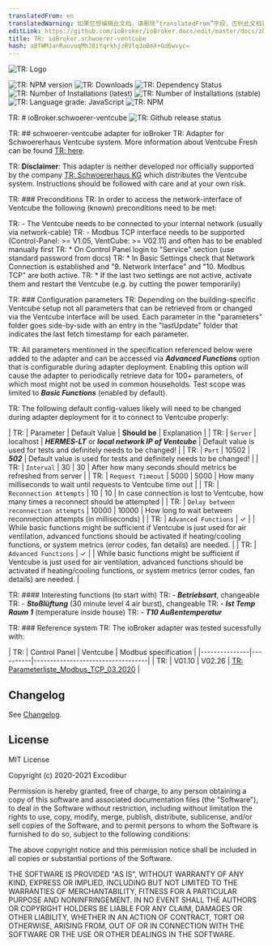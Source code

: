 ```yaml
---
translatedFrom: en
translatedWarning: 如果您想编辑此文档，请删除“translatedFrom”字段，否则此文档将再次自动翻译
editLink: https://github.com/ioBroker/ioBroker.docs/edit/master/docs/zh-cn/adapterref/iobroker.schwoerer-ventcube/README.md
title: TR: ioBroker.schwoerer-ventcube
hash: aBfWMJanRauvuqMhJ8iYqrkhjzBVlq3oBmX+Gd6wvyc=
---
```

![TR: Logo](../../../en/adapterref/iobroker.schwoerer-ventcube/admin/schwoerer-ventcube.png)

![TR: NPM version](http://img.shields.io/npm/v/iobroker.schwoerer-ventcube.svg)
![TR: Downloads](https://img.shields.io/npm/dm/iobroker.schwoerer-ventcube.svg)
![TR: Dependency Status](https://img.shields.io/david/Excodibur/iobroker.schwoerer-ventcube.svg)
![TR: Number of Installations (latest)](http://iobroker.live/badges/schwoerer-ventcube-installed.svg)
![TR: Number of Installations (stable)](http://iobroker.live/badges/schwoerer-ventcube-stable.svg)
![TR: Language grade: JavaScript](https://img.shields.io/lgtm/grade/javascript/g/Excodibur/ioBroker.schwoerer-ventcube.svg?logo=lgtm&logoWidth=18)
![TR: NPM](https://nodei.co/npm/iobroker.schwoerer-ventcube.png?downloads=true)

TR: # ioBroker.schwoerer-ventcube
![TR: Github release status](https://github.com/Excodibur/iobroker.schwoerer-ventcube/workflows/Build%2C%20Test%20and%20Release/badge.svg)

TR: ## schwoerer-ventcube adapter for ioBroker
TR: Adapter for Schwoererhaus Ventcube system. More information about Ventcube Fresh can be found [TR: here](https://www.bauinfocenter.de/lueftung/lueftungsanlagen/).

TR: **Disclaimer**: This adapter is neither developed nor officially supported by the company [TR: Schwoererhaus KG](https://www.schwoererhaus.de/) which distributes the Ventcube system. Instructions should be followed with care and at your own risk.

TR: ### Preconditions
TR: In order to access the network-interface of Ventcube the following (known) preconditions need to be met:

TR: - The Ventcube needs to be connected to your internal network (usually via network-cable)
TR: - Modbus TCP interface needs to be supported (Control-Panel: >= V1.05, VentCube: >= V02.11) and often has to be enabled manually first
TR:     * On Control Panel login to "Service" section (use standard password from docs)
TR: 	* In Basic Settings check that Network Connection is established and "9. Network Interface" and "10. Modbus TCP" are both active.
TR: 	* If the last two settings are not active, activate them and restart the Ventcube (e.g. by cutting the power temporarily)

TR: ### Configuration parameters
TR: Depending on the building-specific Ventcube setup not all parameters that can be retrieved from or changed via the Ventcube interface will be used. Each parameter in the "parameters" folder goes side-by-side with an entry in the "lastUpdate" folder that indicates the last fetch timestamp for each parameter.

TR: All parameters mentioned in the specification referenced below were added to the adapter and can be accessed via ***Advanced Functions*** option that is configurable during adapter deployment. Enabling this option will cause the adapter to periodically retrieve data for 100+ parameters, of which most might not be used in common households. Test scope was limited to ***Basic Functions*** (enabled by default).

TR: The following default config-values likely will need to be changed during adapter deployment for it to connect to Ventcube properly:

| TR: | Parameter                             | Default Value | **Should be**                                         | Explanation |
| TR: | `Server`                              | localhost     | ***HERMES-LT*** or ***local network IP of Ventcube*** | Default value is used for tests and definitely needs to be changed! |
| TR: | `Port`                                | 10502         | ***502***                                             | Default value is used for tests and definitely needs to be changed! |
| TR: | `Interval`                            | 30            | 30                                                    | After how many seconds should metrics be refreshed from server |
| TR: | `Request Timeout`                     | 5000          | 5000                                                  | How many milliseconds to wait until requests to Ventcube time out |
| TR: | `Reconnection Attempts`               | 10            | 10                                                    | In case connection is lost to Ventcube, how many times a reconnect should be attempted |
| TR: | `Delay between reconnection attempts` | 10000         | 10000                                                 | How long to wait between reconnection attempts (in milliseconds) |
| TR: | `Advanced Functions`                  | &#10003;      |                                                       | While basic functions might be sufficient if Ventcube is just used for air ventilation, advanced functions should be activated if heating/cooling functions, or system metrics (error codes, fan details) are needed. |
| TR: | `Advanced Functions`                  | &#10003;      |                                                       | While basic functions might be sufficient if Ventcube is just used for air ventilation, advanced functions should be activated if heating/cooling functions, or system metrics (error codes, fan details) are needed. |

TR: #### Interesting functions (to start with)
TR: - ***Betriebsart***, changeable
TR: - ***Stoßlüftung*** (30 minute level 4 air burst), changeable
TR: - ***Ist Temp Raum 1*** (temperature inside house)
TR: - ***T10 Außentemperatur***

TR: ### Reference system
TR: The ioBroker adapter was tested sucessfully with:

| TR: | Control Panel | Ventcube | Modbus specification              |
|---------------|----------|-----------------------------------|
| TR: | V01.10        | V02.26   | [TR: Parameterliste_Modbus_TCP_03.2020](https://schwoerer-service.com/storage/files/Community/2020/Parameterliste_Modbus_TCP_032020.pdf) |

## Changelog
See [Changelog](https://github.com/Excodibur/ioBroker.schwoerer-ventcube/blob/master/CHANGELOG.md).

## License
MIT License

Copyright (c) 2020-2021 Excodibur

Permission is hereby granted, free of charge, to any person obtaining a copy
of this software and associated documentation files (the "Software"), to deal
in the Software without restriction, including without limitation the rights
to use, copy, modify, merge, publish, distribute, sublicense, and/or sell
copies of the Software, and to permit persons to whom the Software is
furnished to do so, subject to the following conditions:

The above copyright notice and this permission notice shall be included in all
copies or substantial portions of the Software.

THE SOFTWARE IS PROVIDED "AS IS", WITHOUT WARRANTY OF ANY KIND, EXPRESS OR
IMPLIED, INCLUDING BUT NOT LIMITED TO THE WARRANTIES OF MERCHANTABILITY,
FITNESS FOR A PARTICULAR PURPOSE AND NONINFRINGEMENT. IN NO EVENT SHALL THE
AUTHORS OR COPYRIGHT HOLDERS BE LIABLE FOR ANY CLAIM, DAMAGES OR OTHER
LIABILITY, WHETHER IN AN ACTION OF CONTRACT, TORT OR OTHERWISE, ARISING FROM,
OUT OF OR IN CONNECTION WITH THE SOFTWARE OR THE USE OR OTHER DEALINGS IN THE
SOFTWARE.